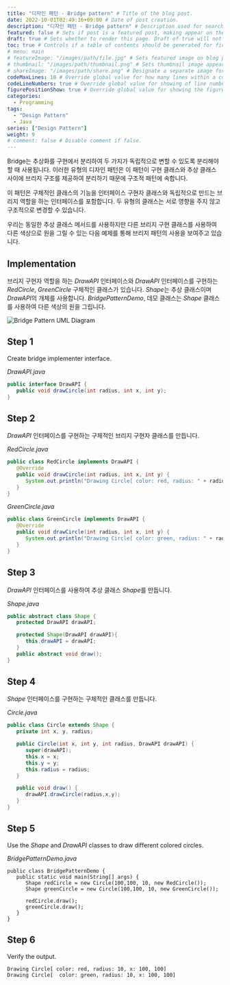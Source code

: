 ```yaml
---
title: "디자인 패턴 - Bridge pattern" # Title of the blog post.
date: 2022-10-01T02:49:16+09:00 # Date of post creation.
description: "디자인 패턴 - Bridge pattern" # Description used for search engine.
featured: false # Sets if post is a featured post, making appear on the home page side bar.
draft: true # Sets whether to render this page. Draft of true will not be rendered.
toc: true # Controls if a table of contents should be generated for first-level links automatically.
# menu: main
# featureImage: "/images/path/file.jpg" # Sets featured image on blog post.
# thumbnail: "/images/path/thumbnail.png" # Sets thumbnail image appearing inside card on homepage.
# shareImage: "/images/path/share.png" # Designate a separate image for social media sharing.
codeMaxLines: 10 # Override global value for how many lines within a code block before auto-collapsing.
codeLineNumbers: true # Override global value for showing of line numbers within code block.
figurePositionShow: true # Override global value for showing the figure label.
categories:
  - Programming
tags:
  - "Design Pattern"
  - Java
series: ["Design Pattern"]
weight: 9
# comment: false # Disable comment if false.
---
```


Bridge는 추상화를 구현에서 분리하여 두 가지가 독립적으로 변할 수 있도록 분리해야 할 때 사용됩니다. 이러한 유형의 디자인 패턴은 이 패턴이 구현 클래스와 추상 클래스 사이에 브리지 구조를 제공하여 분리하기 때문에 구조적 패턴에 속합니다.

이 패턴은 구체적인 클래스의 기능을 인터페이스 구현자 클래스와 독립적으로 만드는 브리지 역할을 하는 인터페이스를 포함합니다. 두 유형의 클래스는 서로 영향을 주지 않고 구조적으로 변경할 수 있습니다.

우리는 동일한 추상 클래스 메서드를 사용하지만 다른 브리지 구현 클래스를 사용하여 다른 색상으로 원을 그릴 수 있는 다음 예제를 통해 브리지 패턴의 사용을 보여주고 있습니다.

## Implementation

브리지 구현자 역할을 하는 _DrawAPI_ 인터페이스와 _DrawAPI_ 인터페이스를 구현하는 _RedCircle_, _GreenCircle_ 구체적인 클래스가 있습니다. *Shape*는 추상 클래스이며 *DrawAPI*의 개체를 사용합니다. _BridgePatternDemo_, 데모 클래스는 _Shape_ 클래스를 사용하여 다른 색상의 원을 그립니다.

![Bridge Pattern UML Diagram](https://www.tutorialspoint.com/design_pattern/images/bridge_pattern_uml_diagram.jpg)

## Step 1

Create bridge implementer interface.

_DrawAPI.java_

```java
public interface DrawAPI {
   public void drawCircle(int radius, int x, int y);
}
```

## Step 2

_DrawAPI_ 인터페이스를 구현하는 구체적인 브리지 구현자 클래스를 만듭니다.

_RedCircle.java_

```java
public class RedCircle implements DrawAPI {
   @Override
   public void drawCircle(int radius, int x, int y) {
      System.out.println("Drawing Circle[ color: red, radius: " + radius + ", x: " + x + ", " + y + "]");
   }
}
```

_GreenCircle.java_

```java
public class GreenCircle implements DrawAPI {
   @Override
   public void drawCircle(int radius, int x, int y) {
      System.out.println("Drawing Circle[ color: green, radius: " + radius + ", x: " + x + ", " + y + "]");
   }
}
```

## Step 3

_DrawAPI_ 인터페이스를 사용하여 추상 클래스 *Shape*를 만듭니다.

_Shape.java_

```java
public abstract class Shape {
   protected DrawAPI drawAPI;

   protected Shape(DrawAPI drawAPI){
      this.drawAPI = drawAPI;
   }
   public abstract void draw();
}
```

## Step 4

_Shape_ 인터페이스를 구현하는 구체적인 클래스를 만듭니다.

_Circle.java_

```java
public class Circle extends Shape {
   private int x, y, radius;

   public Circle(int x, int y, int radius, DrawAPI drawAPI) {
      super(drawAPI);
      this.x = x;
      this.y = y;
      this.radius = radius;
   }

   public void draw() {
      drawAPI.drawCircle(radius,x,y);
   }
}
```

## Step 5

Use the _Shape_ and _DrawAPI_ classes to draw different colored circles.

_BridgePatternDemo.java_

```
public class BridgePatternDemo {
   public static void main(String[] args) {
      Shape redCircle = new Circle(100,100, 10, new RedCircle());
      Shape greenCircle = new Circle(100,100, 10, new GreenCircle());

      redCircle.draw();
      greenCircle.draw();
   }
}
```

## Step 6

Verify the output.

```
Drawing Circle[ color: red, radius: 10, x: 100, 100]
Drawing Circle[  color: green, radius: 10, x: 100, 100]

```
